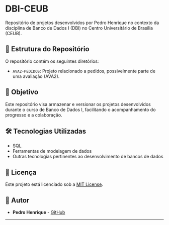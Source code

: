 # DBI-CEUB

Repositório de projetos desenvolvidos por Pedro Henrique no contexto da disciplina de Banco de Dados I (DBI) no Centro Universitário de Brasília (CEUB).

## 📁 Estrutura do Repositório

O repositório contém os seguintes diretórios:

- `AVA2-PEDIDOS`: Projeto relacionado a pedidos, possivelmente parte de uma avaliação (AVA2).

## 📌 Objetivo

Este repositório visa armazenar e versionar os projetos desenvolvidos durante o curso de Banco de Dados I, facilitando o acompanhamento do progresso e a colaboração.

## 🛠️ Tecnologias Utilizadas

- SQL
- Ferramentas de modelagem de dados
- Outras tecnologias pertinentes ao desenvolvimento de bancos de dados

## 📄 Licença

Este projeto está licenciado sob a [MIT License](LICENSE).

## 👤 Autor

- **Pedro Henrique** - [GitHub](https://github.com/Opedrohenrique27)

---

